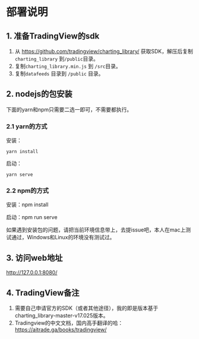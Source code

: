 # 部署说明

## 1. 准备TradingView的sdk
1. 从 https://github.com/tradingview/charting_library/ 获取SDK，解压后复制`charting_library` 到`/public`目录。
1. 复制`charting_library.min.js` 到 `/src`目录。
1. 复制`datafeeds` 目录到 `/public` 目录。

## 2. nodejs的包安装

下面的yarn和npm只需要二选一即可，不需要都执行。

### 2.1 yarn的方式
安装：
```shell
yarn install
```

启动：
```shell
yarn serve
```

### 2.2 npm的方式
安装：npm install

启动：npm run serve

如果遇到安装包的问题，请把当前环境信息带上，去提issue吧，本人在mac上测试通过，Windows和Linux的环境没有测试过。

## 3. 访问web地址

http://127.0.0.1:8080/


## 4. TradingView备注

1. 需要自己申请官方的SDK（或者其他途径），我的即是版本基于charting_library-master-v17.025版本。
2. Tradingview的中文文档，国内高手翻译的哈：https://aitrade.ga/books/tradingview/